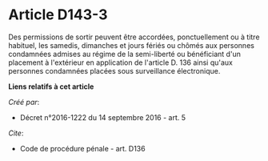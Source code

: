 # Article D143-3

Des permissions de sortir peuvent être accordées, ponctuellement ou à titre habituel, les samedis, dimanches et jours fériés
ou chômés aux personnes condamnées admises au régime de la semi-liberté ou bénéficiant d'un placement à l'extérieur en
application de l'article D. 136 ainsi qu'aux personnes condamnées placées sous surveillance électronique.

**Liens relatifs à cet article**

_Créé par_:

  - Décret n°2016-1222 du 14 septembre 2016 - art. 5

_Cite_:

  - Code de procédure pénale - art. D136

